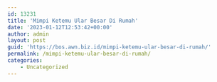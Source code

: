 ```yaml
---
id: 13231
title: 'Mimpi Ketemu Ular Besar Di Rumah'
date: '2023-01-12T12:53:42+00:00'
author: admin
layout: post
guid: 'https://bos.awn.biz.id/mimpi-ketemu-ular-besar-di-rumah/'
permalink: /mimpi-ketemu-ular-besar-di-rumah/
categories:
    - Uncategorized
---
```


